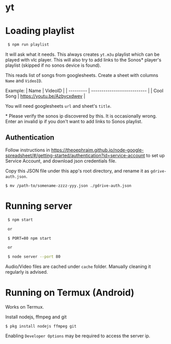 # yt

# Loading playlist

```bash
 $ npm run playlist
```

It will ask what it needs.
This always creates `yt.m3u` playlist which can be played with vlc player.
This will also try to add links to the Sonos\* player's playlist (skipped if no sonos device is found).

This reads list of songs from googlesheets. Create a sheet with columns `Name` and `VideoID`.

Example:
| Name      |	VideoID                     |
| --------- | --------------------------- |
| Cool Song |	https://youtu.be/Azbycxdwev |

You will need googlesheets `url` and sheet's `title`.

\* Please verify the sonos ip discovered by this. It is occasionally wrong. Enter an invalid ip if you don't want to add links to Sonos playlist.

## Authentication
Follow instructions in https://theoephraim.github.io/node-google-spreadsheet/#/getting-started/authentication?id=service-account to set up Service Account, and download json credentials file.

Copy this JSON file under this app's root directory, and rename it as `gdrive-auth.json`.

```
$ mv /path-to/somename-zzzz-yyy.json ./gdrive-auth.json
```

# Running server

```bash
 $ npm start

 or

 $ PORT=80 npm start

 or

 $ node server --port 80
```

Audio/Video files are cached under `cache` folder. Manually cleaning it regularly is advised.

# Running on Termux (Android)

Works on Termux.

Install nodejs, ffmpeg and git
```
$ pkg install nodejs ffmpeg git
```

Enabling `Developer Options` may be required to access the server ip.
